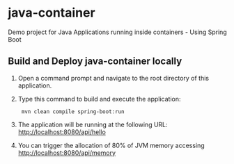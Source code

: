 # java-container
Demo project for Java Applications running inside containers - Using Spring Boot


Build and Deploy java-container locally
---------------------------------------

1. Open a command prompt and navigate to the root directory of this application.
2. Type this command to build and execute the application:

        mvn clean compile spring-boot:run

3. The application will be running at the following URL: <http://localhost:8080/api/hello>
4. You can trigger the allocation of 80% of JVM memory accessing <http://localhost:8080/api/memory>


